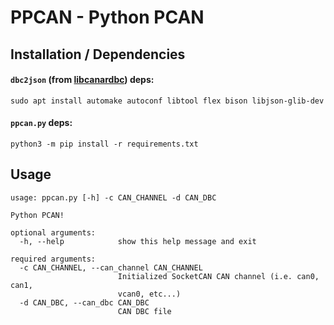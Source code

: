 # PPCAN - Python PCAN

## Installation / Dependencies
#### `dbc2json` (from [libcanardbc](https://github.com/Polyconseil/libcanardbc)) deps:
`sudo apt install automake autoconf libtool flex bison libjson-glib-dev`

#### `ppcan.py` deps:
`python3 -m pip install -r requirements.txt`

## Usage
```
usage: ppcan.py [-h] -c CAN_CHANNEL -d CAN_DBC

Python PCAN!

optional arguments:
  -h, --help            show this help message and exit

required arguments:
  -c CAN_CHANNEL, --can_channel CAN_CHANNEL
                        Initialized SocketCAN CAN channel (i.e. can0, can1,
                        vcan0, etc...)
  -d CAN_DBC, --can_dbc CAN_DBC
                        CAN DBC file
```
